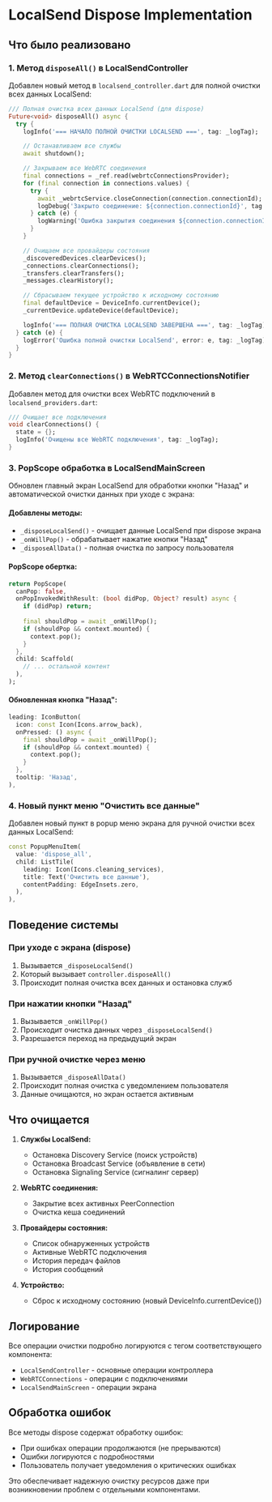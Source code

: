 # LocalSend Dispose Implementation

## Что было реализовано

### 1. Метод `disposeAll()` в LocalSendController

Добавлен новый метод в `localsend_controller.dart` для полной очистки всех данных LocalSend:

```dart
/// Полная очистка всех данных LocalSend (для dispose)
Future<void> disposeAll() async {
  try {
    logInfo('=== НАЧАЛО ПОЛНОЙ ОЧИСТКИ LOCALSEND ===', tag: _logTag);

    // Останавливаем все службы
    await shutdown();

    // Закрываем все WebRTC соединения
    final connections = _ref.read(webrtcConnectionsProvider);
    for (final connection in connections.values) {
      try {
        await _webrtcService.closeConnection(connection.connectionId);
        logDebug('Закрыто соединение: ${connection.connectionId}', tag: _logTag);
      } catch (e) {
        logWarning('Ошибка закрытия соединения ${connection.connectionId}', tag: _logTag);
      }
    }

    // Очищаем все провайдеры состояния
    _discoveredDevices.clearDevices();
    _connections.clearConnections();
    _transfers.clearTransfers();
    _messages.clearHistory();

    // Сбрасываем текущее устройство к исходному состоянию
    final defaultDevice = DeviceInfo.currentDevice();
    _currentDevice.updateDevice(defaultDevice);

    logInfo('=== ПОЛНАЯ ОЧИСТКА LOCALSEND ЗАВЕРШЕНА ===', tag: _logTag);
  } catch (e) {
    logError('Ошибка полной очистки LocalSend', error: e, tag: _logTag);
  }
}
```

### 2. Метод `clearConnections()` в WebRTCConnectionsNotifier

Добавлен метод для очистки всех WebRTC подключений в `localsend_providers.dart`:

```dart
/// Очищает все подключения
void clearConnections() {
  state = {};
  logInfo('Очищены все WebRTC подключения', tag: _logTag);
}
```

### 3. PopScope обработка в LocalSendMainScreen

Обновлен главный экран LocalSend для обработки кнопки "Назад" и автоматической очистки данных при уходе с экрана:

#### Добавлены методы:
- `_disposeLocalSend()` - очищает данные LocalSend при dispose экрана
- `_onWillPop()` - обрабатывает нажатие кнопки "Назад"
- `_disposeAllData()` - полная очистка по запросу пользователя

#### PopScope обертка:
```dart
return PopScope(
  canPop: false,
  onPopInvokedWithResult: (bool didPop, Object? result) async {
    if (didPop) return;
    
    final shouldPop = await _onWillPop();
    if (shouldPop && context.mounted) {
      context.pop();
    }
  },
  child: Scaffold(
    // ... остальной контент
  ),
);
```

#### Обновленная кнопка "Назад":
```dart
leading: IconButton(
  icon: const Icon(Icons.arrow_back),
  onPressed: () async {
    final shouldPop = await _onWillPop();
    if (shouldPop && context.mounted) {
      context.pop();
    }
  },
  tooltip: 'Назад',
),
```

### 4. Новый пункт меню "Очистить все данные"

Добавлен новый пункт в popup меню экрана для ручной очистки всех данных LocalSend:

```dart
const PopupMenuItem(
  value: 'dispose_all',
  child: ListTile(
    leading: Icon(Icons.cleaning_services),
    title: Text('Очистить все данные'),
    contentPadding: EdgeInsets.zero,
  ),
),
```

## Поведение системы

### При уходе с экрана (dispose)
1. Вызывается `_disposeLocalSend()`
2. Который вызывает `controller.disposeAll()`
3. Происходит полная очистка всех данных и остановка служб

### При нажатии кнопки "Назад"
1. Вызывается `_onWillPop()`
2. Происходит очистка данных через `_disposeLocalSend()`
3. Разрешается переход на предыдущий экран

### При ручной очистке через меню
1. Вызывается `_disposeAllData()`
2. Происходит полная очистка с уведомлением пользователя
3. Данные очищаются, но экран остается активным

## Что очищается

1. **Службы LocalSend:**
   - Остановка Discovery Service (поиск устройств)
   - Остановка Broadcast Service (объявление в сети)
   - Остановка Signaling Service (сигналинг сервер)

2. **WebRTC соединения:**
   - Закрытие всех активных PeerConnection
   - Очистка кеша соединений

3. **Провайдеры состояния:**
   - Список обнаруженных устройств
   - Активные WebRTC подключения
   - История передач файлов
   - История сообщений

4. **Устройство:**
   - Сброс к исходному состоянию (новый DeviceInfo.currentDevice())

## Логирование

Все операции очистки подробно логируются с тегом соответствующего компонента:
- `LocalSendController` - основные операции контроллера
- `WebRTCConnections` - операции с подключениями
- `LocalSendMainScreen` - операции экрана

## Обработка ошибок

Все методы dispose содержат обработку ошибок:
- При ошибках операции продолжаются (не прерываются)
- Ошибки логируются с подробностями
- Пользователь получает уведомления о критических ошибках

Это обеспечивает надежную очистку ресурсов даже при возникновении проблем с отдельными компонентами.